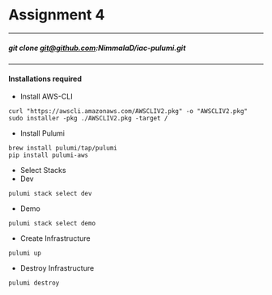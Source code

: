 # Assignment 4
---
##### git clone git@github.com:NimmalaD/iac-pulumi.git
---
#### Installations required
- Install AWS-CLI
```
curl "https://awscli.amazonaws.com/AWSCLIV2.pkg" -o "AWSCLIV2.pkg"
sudo installer -pkg ./AWSCLIV2.pkg -target /
```
- Install Pulumi

```
brew install pulumi/tap/pulumi
pip install pulumi-aws
```

- Select Stacks
- Dev
```
pulumi stack select dev
```
- Demo
```
pulumi stack select demo
```
- Create Infrastructure
```
pulumi up
```
- Destroy Infrastructure
```
pulumi destroy
```

